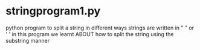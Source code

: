 # stringprogram1.py
python program to split a string in different ways
strings are written in " " or ' ' 
in this program we learnt ABOUT how to split the string using the substring manner
